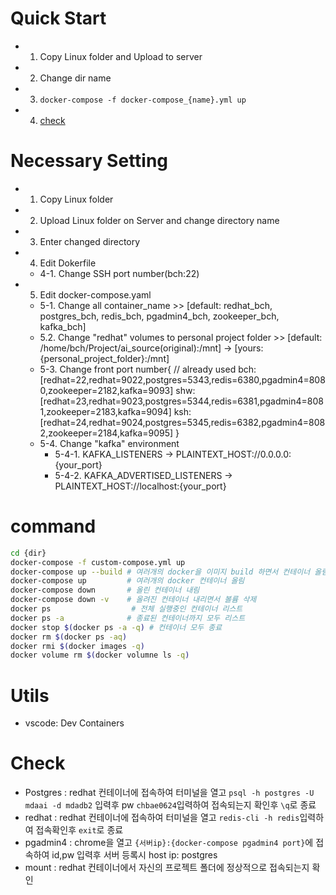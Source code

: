 # Quick Start
- 1. Copy Linux folder and Upload to server
- 2. Change dir name
- 3. `docker-compose -f docker-compose_{name}.yml up`
- 4. [check](#check)

# Necessary Setting

- 1. Copy Linux folder
- 2. Upload Linux folder on Server and change directory name
- 3. Enter changed directory
- 4. Edit Dokerfile
    - 4-1. Change SSH port number(bch:22)
- 5. Edit docker-compose.yaml
    - 5-1. Change all container_name >> [default: redhat_bch, postgres_bch, redis_bch, pgadmin4_bch, zookeeper_bch, kafka_bch] 
    - 5.2. Change "redhat" volumes to personal project folder >> [default: /home/bch/Project/ai_source(original):/mnt] -> [yours: {personal_project_folder}:/mnt] 
    - 5-3. Change front port number{
        // already used
        bch: [redhat=22,redhat=9022,postgres=5343,redis=6380,pgadmin4=8080,zookeeper=2182,kafka=9093]
        shw: [redhat=23,redhat=9023,postgres=5344,redis=6381,pgadmin4=8081,zookeeper=2183,kafka=9094]
        ksh: [redhat=24,redhat=9024,postgres=5345,redis=6382,pgadmin4=8082,zookeeper=2184,kafka=9095]
    }
    - 5-4. Change "kafka" environment
        - 5-4-1. KAFKA_LISTENERS -> PLAINTEXT_HOST://0.0.0.0:{your_port}
        - 5-4-2. KAFKA_ADVERTISED_LISTENERS -> PLAINTEXT_HOST://localhost:{your_port}

# command
```bash
cd {dir}
docker-compose -f custom-compose.yml up
docker-compose up --build # 여러개의 docker을 이미지 build 하면서 컨테이너 올림(최초실행시만)
docker-compose up         # 여러개의 docker 컨테이너 올림
docker-compose down       # 올린 컨테이너 내림
docker-compose down -v    # 올려진 컨테이너 내리면서 볼륨 삭제
docker ps                  # 전체 실행중인 컨테이너 리스트
docker ps -a              # 종료된 컨테이너까지 모두 리스트
docker stop $(docker ps -a -q) # 컨테이너 모두 종료
docker rm $(docker ps -aq) 
docker rmi $(docker images -q)
docker volume rm $(docker volumne ls -q)
```

# Utils
- vscode: Dev Containers

# Check
- Postgres
: redhat 컨테이너에 접속하여 터미널을 열고 `psql -h postgres -U mdaai -d mdadb2` 입력후 pw `chbae0624`입력하여 접속되는지 확인후 `\q`로 종료
- redhat
: redhat 컨테이너에 접속하여 터미널을 열고 `redis-cli -h redis`입력하여 접속확인후 `exit`로 종료
- pgadmin4
: chrome을 열고 `{서버ip}:{docker-compose pgadmin4 port}`에 접속하여 id,pw 입력후 서버 등록시 host ip: postgres 
- mount
: redhat 컨테이너에서 자신의 프로젝트 폴더에 정상적으로 접속되는지 확인


